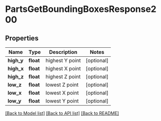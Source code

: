 # PartsGetBoundingBoxesResponse200

## Properties
Name | Type | Description | Notes
------------ | ------------- | ------------- | -------------
**high_y** | **float** | highest Y point | [optional] 
**high_x** | **float** | highest X point | [optional] 
**high_z** | **float** | highest Z point | [optional] 
**low_z** | **float** | lowest Z point | [optional] 
**low_x** | **float** | lowest X point | [optional] 
**low_y** | **float** | lowest Y point | [optional] 

[[Back to Model list]](../README.md#documentation-for-models) [[Back to API list]](../README.md#documentation-for-api-endpoints) [[Back to README]](../README.md)


